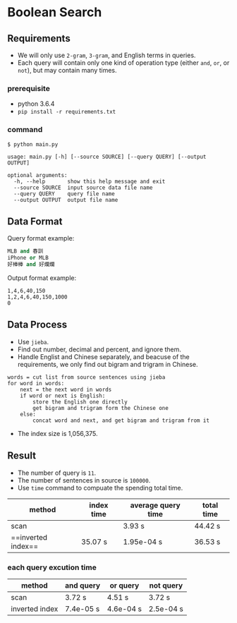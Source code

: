 # Boolean Search

## Requirements
- We will only use `2-gram`, `3-gram`, and English terms in queries.
- Each query will contain only one kind of operation type (either `and`, `or`, or `not`), but may contain many times.

### prerequisite
- python 3.6.4
- `pip install -r requirements.txt`

### command
```
$ python main.py
```
```
usage: main.py [-h] [--source SOURCE] [--query QUERY] [--output OUTPUT]

optional arguments:
  -h, --help       show this help message and exit
  --source SOURCE  input source data file name
  --query QUERY    query file name
  --output OUTPUT  output file name
```

## Data Format

Query format example:
```python
MLB and 春訓
iPhone or MLB
好棒棒 and 好爛爛
```

Output format example:
```
1,4,6,40,150
1,2,4,6,40,150,1000
0
```

## Data Process
- Use `jieba`.
- Find out number, decimal and percent, and ignore them.
- Handle Englist and Chinese separately, and beacuse of the requirements, we only find out bigram and trigram in Chinese.

```
words = cut list from source sentences using jieba
for word in words:
    next = the next word in words
    if word or next is English:
        store the English one directly
        get bigram and trigram form the Chinese one
    else:
        concat word and next, and get bigram and trigram from it
```
- The index size is 1,056,375.

## Result

- The number of query is `11`.
- The number of sentences in source is `100000`.
- Use `time` command to compuate the spending total time.

| method             | index time | average query time | total time |
| ------------------ | ---------- | ------------------ | ---------- |
| scan               |            | 3.93 s             | 44.42 s    |
| ==inverted index== | 35.07 s    | 1.95e-04 s         | 36.53 s    |

### each query excution time

| method         | and query | or query  | not query |
| -------------- | --------- | --------- | --------- |
| scan           | 3.72 s    | 4.51 s    | 3.72 s    |
| inverted index | 7.4e-05 s | 4.6e-04 s | 2.5e-04 s |